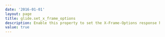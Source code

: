 ```yaml
---
date: '2016-01-01'
layout: page
title: glide.set_x_frame_options
description: Enable this property to set the X-Frame-Options response header to SAMEORIGIN for all UI pages. The X-Frame-Options HTTP response header can be used to indicate whether or not a browser should be allowed to render a page in a <frame> or <iframe>. Sites can use this to avoid clickjacking attacks, by ensuring that their content is not embedded into other sites.https://developer.mozilla.org/en/the_x-frame-options_response_header
value: true 
---
```


